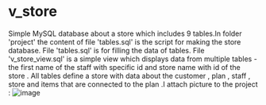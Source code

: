 # v_store

Simple MySQL database about a store which includes 9 tables.In folder 'project' the content of file 'tables.sql' is the script for making the store database. File 'tables.sql' is for filling the data of tables. File 'v_store_view.sql' is a simple view which displays data from multiple tables - the first name of the staff with specific id and store name with id of the store . All tables define a store with data about the customer , plan , staff , store and items that are connected to the plan .I attach picture
to the project : 
![image](https://user-images.githubusercontent.com/82265565/114314521-b8a59a80-9b03-11eb-9832-455bc950a939.jpg)
